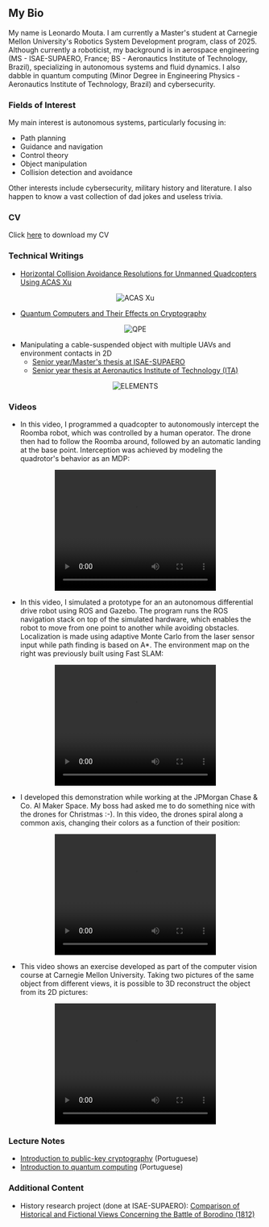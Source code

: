 ## My Bio

My name is Leonardo Mouta. I am currently a Master's student at Carnegie Mellon University's Robotics System Development program, class of 2025. Although currently a roboticist, my background is in aerospace engineering (MS - ISAE-SUPAERO, France; BS - Aeronautics Institute of Technology, Brazil), specializing in autonomous systems and fluid dynamics. I also dabble in quantum computing (Minor Degree in Engineering Physics - Aeronautics Institute of Technology, Brazil) and cybersecurity.

### Fields of Interest

My main interest is autonomous systems, particularly focusing in:

* Path planning
* Guidance and navigation
* Control theory
* Object manipulation
* Collision detection and avoidance

Other interests include cybersecurity, military history and literature. I also happen to know a vast collection of dad jokes and useless trivia.

### CV

Click <a href="https://leonardompp.github.io/assets/documents/Leonardo_Mouta_CV.pdf">here</a> to download my CV

### Technical Writings

* <a href="https://leonardompp.github.io/assets/articles/acasxu.pdf">Horizontal Collision Avoidance Resolutions for Unmanned Quadcopters Using ACAS Xu</a>

<center>
  <img src="https://leonardompp.github.io/assets/img/acas.png" alt="ACAS Xu">
</center>

* <a href="https://leonardompp.github.io/assets/articles/quantum.pdf">Quantum Computers and Their Effects on Cryptography</a>

<center>
  <img src="https://leonardompp.github.io/assets/img/qpe.png" alt="QPE">
</center>

* Manipulating a cable-suspended object with multiple UAVs and environment contacts in 2D
  * <a href="https://leonardompp.github.io/assets/articles/Senior_Thesis_ISAE.pdf">Senior year/Master's thesis at ISAE-SUPAERO</a> 
  * <a href="https://leonardompp.github.io/assets/articles/Senior_Thesis_ITA.pdf">Senior year thesis at Aeronautics Institute of Technology (ITA)</a>

<center>
  <img src="https://leonardompp.github.io/assets/img/elements.png" alt="ELEMENTS">
</center>

### Videos

* In this video, I programmed a quadcopter to autonomously intercept the Roomba robot, which was controlled by a human operator. The drone then had to follow the Roomba around, followed by an automatic landing at the base point. Interception was achieved by modeling the quadrotor's behavior as an MDP:

<center>
<video width="320" height="240" controls>
  <source src="https://leonardompp.github.io/assets/videos/drone_intercept.mp4" type="video/mp4">
</video>
</center>


* In this video, I simulated a prototype for an an autonomous differential drive robot using ROS and Gazebo. The program runs the ROS navigation stack on top of the simulated hardware, which enables the robot to move from one point to another while avoiding obstacles. Localization is made using adaptive Monte Carlo from the laser sensor input while path finding is based on A*. The environment map on the right was previously built using Fast SLAM:

<center>
<video width="320" height="240" controls>
  <source src="https://leonardompp.github.io/assets/videos/slam.mp4" type="video/mp4">
</video>
</center>

* I developed this demonstration while working at the JPMorgan Chase & Co. AI Maker Space. My boss had asked me to do something nice with the drones for Christmas :-). In this video, the drones spiral along a common axis, changing their colors as a function of their position:

<center>
<video width="320" height="240" controls>
  <source src="https://leonardompp.github.io/assets/videos/drone_lights.mp4" type="video/mp4">
</video>
</center>

* This video shows an exercise developed as part of the computer vision course at Carnegie Mellon University. Taking two pictures of the same object from different views, it is possible to 3D reconstruct the object from its 2D pictures:

<center>
<video width="320" height="240" controls>
  <source src="https://leonardompp.github.io/assets/videos/reconstruct.mp4" type="video/mp4">
</video>
</center>


### Lecture Notes

* <a href="https://leonardompp.github.io/assets/classes/PFC_F_1_Criptografia.pdf">Introduction to public-key cryptography</a> (Portuguese)
* <a href="https://leonardompp.github.io/assets/classes/PFC_F_2_Comp_Quantica.pdf">Introduction to quantum computing</a> (Portuguese)

### Additional Content

* History research project (done at ISAE-SUPAERO): <a href="https://leonardompp.github.io/assets/articles/napoleon_borodino.pdf">Comparison of Historical and Fictional Views Concerning the Battle of Borodino (1812)</a>
